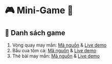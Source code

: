 # :video_game: Mini-Game :game_die:

## :pushpin: Danh sách game
1. Vòng quay may mắn: [Mã nguồn](Wheel-Of-Forture) & [Live demo](https://lqhresearch.github.io/Mini-Game/Wheel-Of-Forture/)
2. Bầu cua tôm cá: [Mã nguồn](Bau-Cua-Tom-Ca) & [Live demo](https://lqhresearch.github.io/Mini-Game/Bau-Cua-Tom-Ca/)
3. Thẻ bài may mắn: [Mã nguồn](Lucky-Card) & [Live demo](https://lqhresearch.github.io/Mini-Game/Lucky-Card/)